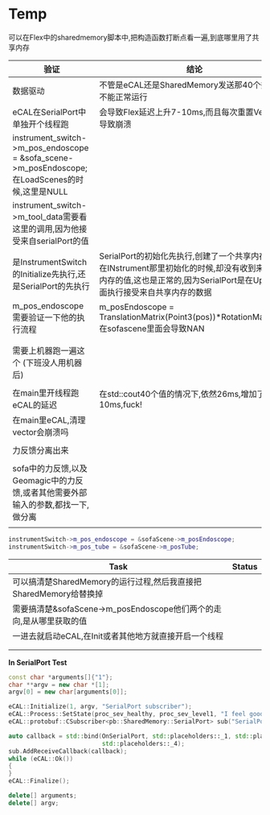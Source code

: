 # Temp

可以在Flex中的sharedmemory脚本中,把构造函数打断点看一遍,到底哪里用了共享内存

| 验证                                                                                       | 结论                                                                                                         | 下一步打算                     |
|------------------------------------------------------------------------------------------|------------------------------------------------------------------------------------------------------------|---------------------------|
| 数据驱动                                                                                     | 不管是eCAL还是SharedMemory发送那40个数据,都不能正常运行                                                                      | 去查看loadScene时候,Sofa相关代码   |
| eCAL在SerialPort中单独开个线程跑                                                                  | 会导致Flex延迟上升7-10ms,而且每次重置Vector会导致崩溃                                                                        | 放在main里再测试一下              |
| instrument_switch->m_pos_endoscope = &sofa_scene->m_posEndoscope; 在LoadScenes的时候,这里是NULL |                                                                                                            |                           |
| instrument_switch->m_tool_data需要看这里的调用,因为他接受来自serialPort的值                               |                                                                                                            |                           |
| 是InstrumentSwitch的Initialize先执行,还是SerialPort的先执行                                         | SerialPort的初始化先执行,创建了一个共享内存,可是在INstrument那里初始化的时候,却没有收到来自共享内存的值,这也是正常的,因为SerialPort是在Update里面执行接受来自共享内存的数据 | 所以要看看m_pos_endoscope的值的问题 |
| m_pos_endoscope需要验证一下他的执行流程                                                              | m_posEndoscope = TranslationMatrix(Point3(pos))*RotationMatrix(q);在sofascene里面会导致NAN                       | 跑sofa                     |
|                                                                                          |                                                                                                            |                           |
|                                                                                          |                                                                                                            |                           |
| 需要上机器跑一遍这个 (下班没人用机器后)                                                                    |                                                                                                            |                           |
|                                                                                          |                                                                                                            |                           |
| 在main里开线程跑eCAL的延迟                                                                        | 在std::cout40个值的情况下,依然26ms,增加了10ms,fuck!                                                                    | 看看怎么把延迟降低下来               |
| 在main里eCAL,清理vector会崩溃吗                                                                  |                                                                                                            |                           |
|                                                                                          |                                                                                                            |                           |
| 力反馈分离出来                                                                                  |                                                                                                            |                           |
|                                                                                          |                                                                                                            |                           |
| sofa中的力反馈,以及Geomagic中的力反馈,或者其他需要外部输入的参数,都找一下,做分离                                         |                                                                                                            |                           |
|                                                                                          |                                                                                                            |                           |

```C++
instrumentSwitch->m_pos_endoscope = &sofaScene->m_posEndoscope;
instrumentSwitch->m_pos_tube = &sofaScene->m_posTube;
```

| Task                                            | Status |
|-------------------------------------------------|--------|
| 可以搞清楚SharedMemory的运行过程,然后我直接把SharedMemory给替换掉   |        |
| 需要搞清楚&sofaScene->m_posEndoscope他们两个的走向,是从哪里获取的值 |        |
| 一进去就启动eCAL,在Init或者其他地方就直接开启一个线程                 |        |
|                                                 |        |
|                                                 |        |

**In SerialPort Test**

```C++
const char *arguments[]{"1"};
char **argv = new char *[1];
argv[0] = new char[arguments[0]];

eCAL::Initialize(1, argv, "SerialPort subscriber");
eCAL::Process::SetState(proc_sev_healthy, proc_sev_level1, "I feel good");
eCAL::protobuf::CSubscriber<pb::SharedMemory::SerialPort> sub("SerialPort");

auto callback = std::bind(OnSerialPort, std::placeholders::_1, std::placeholders::_2, std::placeholders::_3,
                          std::placeholders::_4);
sub.AddReceiveCallback(callback);
while (eCAL::Ok())
{
}
eCAL::Finalize();

delete[] arguments;
delete[] argv;
```